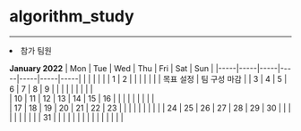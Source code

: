 # algorithm_study
---
<li> 참가 팀원 


**January 2022**
| Mon | Tue | Wed | Thu | Fri | Sat | Sun |
|-----|-----|-----|-----|-----|-----|-----|
|     |     |     |     |     |   1 |   2 |
|     |     |     |     |     |  목표 설정   |  팀 구성 마감  |
|   3 |   4 |   5 |   6 |   7 |   8 |   9 |
|     |     |     |     |     |     |     |  
|  10 |  11 |  12 |  13 |  14 |  15 |  16 |
|     |     |     |     |     |     |     |  
|  17 |  18 |  19 |  20 |  21 |  22 |  23 |
|     |     |     |     |     |     |     |
|  24 |  25 |  26 |  27 |  28 |  29 |  30 |
|     |     |     |     |     |     |     |
|  31 |     |     |     |     |     |     |
|     |     |     |     |     |     |     |
